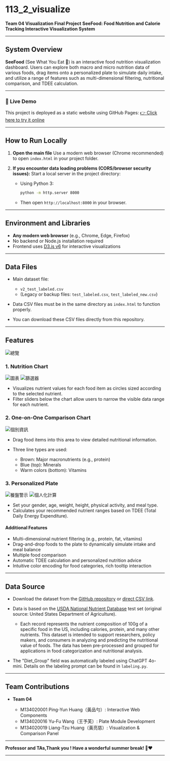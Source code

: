 # 113\_2\_visualize

**Team 04 Visualization Final Project**
**SeeFood: Food Nutrition and Calorie Tracking Interactive Visualization System**

---

## System Overview

**SeeFood** (See What You Eat 👀) is an interactive food nutrition visualization dashboard. Users can explore both macro and micro nutrition data of various foods, drag items onto a personalized plate to simulate daily intake, and utilize a range of features such as multi-dimensional filtering, nutritional comparison, and TDEE calculation.

---

### 🔗 **Live Demo**

This project is deployed as a static website using GitHub Pages:
[👉 Click here to try it online](https://a1093351.github.io/)

---

## How to Run Locally

1. **Open the main file**
   Use a modern web browser (Chrome recommended) to open `index.html` in your project folder.

2. **If you encounter data loading problems (CORS/browser security issues):**
   Start a local server in the project directory:

   * Using Python 3:

     ```bash
     python -m http.server 8000
     ```
   * Then open `http://localhost:8000` in your browser.

---

## Environment and Libraries

* **Any modern web browser** (e.g., Chrome, Edge, Firefox)
* No backend or Node.js installation required
* Frontend uses [D3.js v6](https://github.com/d3/d3/releases/tag/v6.7.0) for interactive visualizations

---

## Data Files

* Main dataset file:

  * `v2_test_labeled.csv`
  * (Legacy or backup files: `test_labeled.csv`, `test_labeled_new.csv`)
* Data CSV files must be in the same directory as `index.html` to function properly.
* You can download these CSV files directly from this repository.

---

## Features
![總覽](img/總覽.jpg)
### 1. Nutrition Chart
![圖表](img/圖表.jpg)
![篩選器](img/篩選器.jpg)
* Visualizes nutrient values for each food item as circles sized according to the selected nutrient.
* Filter sliders below the chart allow users to narrow the visible data range for each nutrient.

### 2. One-on-One Comparison Chart
![個別資訊](img/個別資訊.jpg)
* Drag food items into this area to view detailed nutritional information.
* Three line types are used:

  * Brown: Major macronutrients (e.g., protein)
  * Blue (top): Minerals
  * Warm colors (bottom): Vitamins

### 3. Personalized Plate
![餐盤警示](img/餐盤警示.jpg)
![個人化計算](img/個人化計算.jpg)
* Set your gender, age, weight, height, physical activity, and meal type.
* Calculates your recommended nutrient ranges based on TDEE (Total Daily Energy Expenditure).

#### Additional Features

* Multi-dimensional nutrient filtering (e.g., protein, fat, vitamins)
* Drag-and-drop foods to the plate to dynamically simulate intake and meal balance
* Multiple food comparison
* Automatic TDEE calculation and personalized nutrition advice
* Intuitive color encoding for food categories, rich tooltip interaction

---

## Data Source

* Download the dataset from the [GitHub repository](https://github.com/a1093351/a1093351.github.io) or [direct CSV link](https://github.com/a1093351/a1093351.github.io/raw/main/v2_test_labeled.csv).
* Data is based on the [USDA National Nutrient Database](https://www.kaggle.com/datasets/haithemhermessi/usda-national-nutrient-database?select=train.csv) test set (original source: United States Department of Agriculture).

  * Each record represents the nutrient composition of 100g of a specific food in the US, including calories, protein, and many other nutrients. This dataset is intended to support researchers, policy makers, and consumers in analyzing and predicting the nutritional value of foods. The data has been pre-processed and grouped for applications in food categorization and nutritional analysis.
* The "Diet\_Group" field was automatically labeled using ChatGPT 4o-mini. Details on the labeling prompt can be found in `labeling.py`.

---

## Team Contributions

* **Team 04**

  * M134020001 Ping-Yun Huang（黃品勻）: Interactive Web Components
  * M134020016 Yu-Fu Wang（王予芙）: Plate Module Development
  * M134020019 Liang-Tzu Huang（黃亮慈）: Visualization & Comparison Panel

---

**Professor and TAs,Thank you ! Have a wonderful summer break! 🥳❤️**

---

